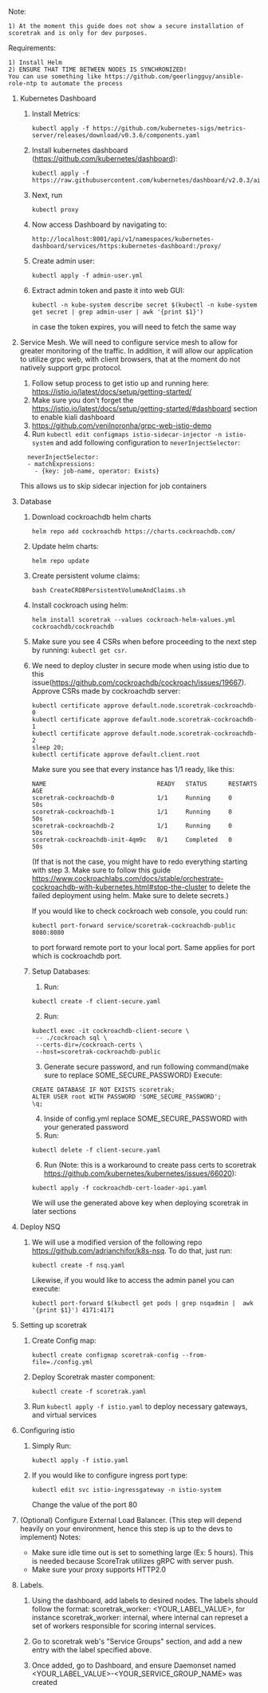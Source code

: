 Note:
    
    1) At the moment this guide does not show a secure installation of scoretrak and is only for dev purposes. 

Requirements: 

    1) Install Helm
    2) ENSURE THAT TIME BETWEEN NODES IS SYNCHRONIZED!
    You can use something like https://github.com/geerlingguy/ansible-role-ntp to automate the process
    

1) Kubernetes Dashboard
    1) Install Metrics:
        ```
        kubectl apply -f https://github.com/kubernetes-sigs/metrics-server/releases/download/v0.3.6/components.yaml
        ```
    
    2) Install kubernetes dashboard (https://github.com/kubernetes/dashboard):
        ```
        kubectl apply -f https://raw.githubusercontent.com/kubernetes/dashboard/v2.0.3/aio/deploy/recommended.yaml
        ```
    
    3) Next, run 
        ```
        kubectl proxy
        ```
    
    4) Now access Dashboard by navigating to:
        ```
        http://localhost:8001/api/v1/namespaces/kubernetes-dashboard/services/https:kubernetes-dashboard:/proxy/
        ```
    
    5) Create admin user:
        ```
        kubectl apply -f admin-user.yml
        ```
    
    6) Extract admin token and paste it into web GUI:
        ```
        kubectl -n kube-system describe secret $(kubectl -n kube-system get secret | grep admin-user | awk '{print $1}')
        ```
       in case the token expires, you will need to fetch the same way
    
2) Service Mesh. We will need to configure service mesh to allow for greater monitoring of the traffic. In addition, it will allow our application to utilize grpc web, with client browsers, that at the moment do not natively support grpc protocol.
    1) Follow setup process to get istio up and running here: https://istio.io/latest/docs/setup/getting-started/
    2) Make sure you don't forget the https://istio.io/latest/docs/setup/getting-started/#dashboard section to enable kiali dashboard
    3) https://github.com/venilnoronha/grpc-web-istio-demo
    4) Run `kubectl edit configmaps istio-sidecar-injector -n istio-system` and add following configuration to `neverInjectSelector`:
    ```
      neverInjectSelector:
      - matchExpressions:
        - {key: job-name, operator: Exists}
    ```
    This allows us to skip sidecar injection for job containers
3) Database
    1) Download cockroachdb helm charts
       ```
       helm repo add cockroachdb https://charts.cockroachdb.com/
       ```
    2) Update helm charts:
       ```
       helm repo update
       ```
    3) Create persistent volume claims:
       ```
       bash CreateCRDBPersistentVolumeAndClaims.sh
       ```
    4) Install cockroach using helm:
       ```
       helm install scoretrak --values cockroach-helm-values.yml cockroachdb/cockroachdb
       ```

    5) Make sure you see 4 CSRs when before proceeding to the next step by running: `kubectl get csr`.
       
    6) We need to deploy cluster in secure mode when using istio due to this issue(https://github.com/cockroachdb/cockroach/issues/19667). Approve CSRs made by cockroachdb server:
        ```
        kubectl certificate approve default.node.scoretrak-cockroachdb-0
        kubectl certificate approve default.node.scoretrak-cockroachdb-1
        kubectl certificate approve default.node.scoretrak-cockroachdb-2
        sleep 20;
        kubectl certificate approve default.client.root
        ```
        Make sure you see that every instance has 1/1 ready, like this:
        ```
        NAME                               READY   STATUS      RESTARTS   AGE
        scoretrak-cockroachdb-0            1/1     Running     0          50s
        scoretrak-cockroachdb-1            1/1     Running     0          50s
        scoretrak-cockroachdb-2            1/1     Running     0          50s
        scoretrak-cockroachdb-init-4qm9c   0/1     Completed   0          50s        
        ```
        (If that is not the case, you might have to redo everything starting with step 3. Make sure to follow this guide https://www.cockroachlabs.com/docs/stable/orchestrate-cockroachdb-with-kubernetes.html#stop-the-cluster to delete the failed deployment using helm. Make sure to delete secrets.)
        
        If you would like to check cockroach web console, you could run:
           
        ```
        kubectl port-forward service/scoretrak-cockroachdb-public 8080:8080
        ```
        to port forward remote port to your local port. Same applies for port   which is cockroachdb port.
        
    7) Setup Databases:
       1) Run:
        ```
        kubectl create -f client-secure.yaml
        ```
       2) Run:
       ```
       kubectl exec -it cockroachdb-client-secure \
        -- ./cockroach sql \
        --certs-dir=/cockroach-certs \
        --host=scoretrak-cockroachdb-public
       ```
       3) Generate secure password, and run following command(make sure to replace SOME_SECURE_PASSWORD) Execute:
       ```
       CREATE DATABASE IF NOT EXISTS scoretrak;
       ALTER USER root WITH PASSWORD 'SOME_SECURE_PASSWORD';
       \q;
       ```
       4) Inside of config.yml replace SOME_SECURE_PASSWORD with your generated password
       5) Run: 
        ```
       kubectl delete -f client-secure.yaml
        ```
       6) Run (Note: this is a workaround to create pass certs to scoretrak https://github.com/kubernetes/kubernetes/issues/66020):
       ```
       kubectl apply -f cockroachdb-cert-loader-api.yaml
       ```
       We will use the generated above key when deploying scoretrak in later sections
    
   
4) Deploy NSQ
    1) We will use a modified version of the following repo https://github.com/adrianchifor/k8s-nsq. To do that, just run:
       ```
       kubectl create -f nsq.yaml
       ```
       Likewise, if you would like to access the admin panel you can execute:
       ```
       kubectl port-forward $(kubectl get pods | grep nsqadmin |  awk '{print $1}') 4171:4171
       ```
    
5) Setting up scoretrak
    1) Create Config map:
       ```
       kubectl create configmap scoretrak-config --from-file=./config.yml
       ```
    2) Deploy Scoretrak master component:
       ```
       kubectl create -f scoretrak.yaml
       ```
    3) Run `kubectl apply -f istio.yaml` to deploy necessary gateways, and virtual services


6) Configuring istio
    1) Simply Run:
       ```
       kubectl apply -f istio.yaml
       ```
    2) If you would like to configure ingress port type:
       ```
       kubectl edit svc istio-ingressgateway -n istio-system
       ```
       Change the value of the port 80
       
   

7) (Optional) Configure External Load Balancer. (This step will depend heavily on your environment, hence this step is up to the devs to implement)
   Notes:
    - Make sure idle time out is set to something large (Ex: 5 hours). This is needed because ScoreTrak utilizes gRPC with server push.
    - Make sure your proxy supports HTTP2.0    
8) Labels.
    1) Using the dashboard, add labels to desired nodes. The labels should follow the format:
    scoretrak_worker: <YOUR_LABEL_VALUE>, for instance scoretrak_worker: internal, where internal can represet a set of workers responsible for scoring internal services.
    
    2) Go to scoretrak web's "Service Groups" section, and add a new entry with the label specified above.
    3) Once added, go to Dashboard, and ensure Daemonset named <YOUR_LABEL_VALUE>-<YOUR_SERVICE_GROUP_NAME> was created

